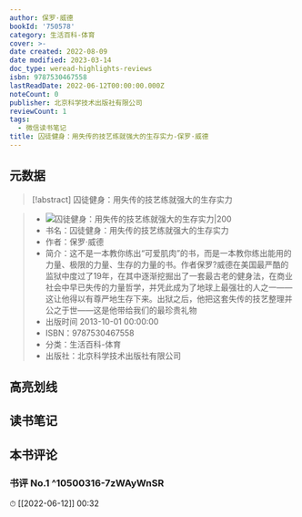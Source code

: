 ```yaml
---
author: 保罗·威德
bookId: '750578'
category: 生活百科-体育
cover: >-
date created: 2022-08-09
date modified: 2023-03-14
doc_type: weread-highlights-reviews
isbn: 9787530467558
lastReadDate: 2022-06-12T00:00:00.000Z
noteCount: 0
publisher: 北京科学技术出版社有限公司
reviewCount: 1
tags:
  - 微信读书笔记
title: 囚徒健身：用失传的技艺练就强大的生存实力-保罗·威德
---
```


## 元数据

>[!abstract] 囚徒健身：用失传的技艺练就强大的生存实力

> - ![囚徒健身：用失传的技艺练就强大的生存实力|200](https://wfqqreader-1252317822.image.myqcloud.com/cover/578/750578/t7_750578.jpg)
> - 书名：囚徒健身：用失传的技艺练就强大的生存实力
> - 作者：保罗·威德
> - 简介：这不是一本教你练出“可爱肌肉”的书，而是一本教你练出能用的力量、极限的力量、生存的力量的书。作者保罗?威德在美国最严酷的监狱中度过了19年，在其中逐渐挖掘出了一套最古老的健身法，在商业社会中早已失传的力量哲学，并凭此成为了地球上最强壮的人之一——这让他得以有尊严地生存下来。出狱之后，他把这套失传的技艺整理并公之于世——这是他带给我们的最珍贵礼物
> - 出版时间 2013-10-01 00:00:00
> - ISBN：9787530467558
> - 分类：生活百科-体育
> - 出版社：北京科学技术出版社有限公司

## 高亮划线

## 读书笔记

## 本书评论

### 书评 No.1 ^10500316-7zWAyWnSR

⏱ [[2022-06-12]] 00:32
